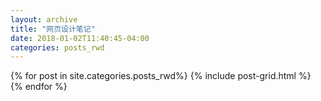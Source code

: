 ```yaml
---
layout: archive
title: "网页设计笔记"
date: 2018-01-02T11:40:45-04:00
categories: posts_rwd
---
```


<div class="tiles">
{% for post in site.categories.posts_rwd%}
	{% include post-grid.html %}
{% endfor %}
</div><!-- /.tiles -->

